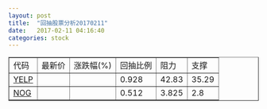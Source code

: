 ```yaml
---
layout: post
title:  "回抽股票分析20170211"
date:   2017-02-11 04:16:40
categories: stock
---
```

<script type="text/javascript">
var stockList = []
stockList.push('gb_yelp');
stockList.push('gb_nog');
</script>
<table border="1">
 <tr>
 <td>代码</td>
 <td>最新价</td>
 <td>涨跌幅(%)</td>
 <td>回抽比例</td>
 <td>阻力</td>
 <td>支撑</td>
</tr>
  <tr id="yelp">
  <td><a href="http://stock.finance.sina.com.cn/usstock/quotes/YELP.html" target="_blank">YELP</a></td><td></td><td></td><td>0.928</td><td>42.83</td><td>35.29</td></tr>
  <tr id="nog">
  <td><a href="http://stock.finance.sina.com.cn/usstock/quotes/NOG.html" target="_blank">NOG</a></td><td></td><td></td><td>0.512</td><td>3.825</td><td>2.8</td></tr>
</table>
